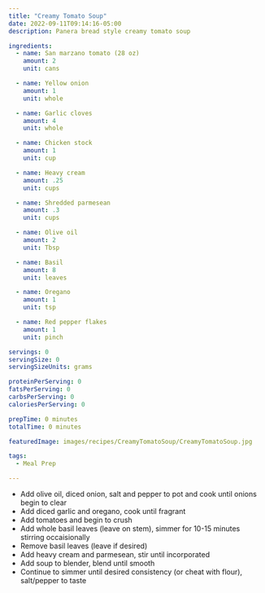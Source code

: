 ```yaml
---
title: "Creamy Tomato Soup"
date: 2022-09-11T09:14:16-05:00
description: Panera bread style creamy tomato soup

ingredients:
  - name: San marzano tomato (28 oz)
    amount: 2
    unit: cans

  - name: Yellow onion
    amount: 1
    unit: whole

  - name: Garlic cloves
    amount: 4
    unit: whole

  - name: Chicken stock
    amount: 1
    unit: cup

  - name: Heavy cream
    amount: .25
    unit: cups

  - name: Shredded parmesean
    amount: .3
    unit: cups

  - name: Olive oil
    amount: 2
    unit: Tbsp

  - name: Basil
    amount: 8
    unit: leaves

  - name: Oregano
    amount: 1
    unit: tsp

  - name: Red pepper flakes
    amount: 1
    unit: pinch

servings: 0
servingSize: 0
servingSizeUnits: grams

proteinPerServing: 0
fatsPerServing: 0
carbsPerServing: 0
caloriesPerServing: 0

prepTime: 0 minutes
totalTime: 0 minutes

featuredImage: images/recipes/CreamyTomatoSoup/CreamyTomatoSoup.jpg

tags:
  - Meal Prep

---
```


- Add olive oil, diced onion, salt and pepper to pot and cook until onions begin to clear
- Add diced garlic and oregano, cook until fragrant
- Add tomatoes and begin to crush
- Add whole basil leaves (leave on stem), simmer for 10-15 minutes stirring occaisionally
- Remove basil leaves (leave if desired)
- Add heavy cream and parmesean, stir until incorporated
- Add soup to blender, blend until smooth
- Continue to simmer until desired consistency (or cheat with flour), salt/pepper to taste